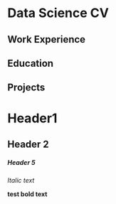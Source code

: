 # Data Science CV 

## Work Experience

## Education

## Projects


# Header1
## Header 2
##### Header 5
*Italic text*

**test bold text**
 

